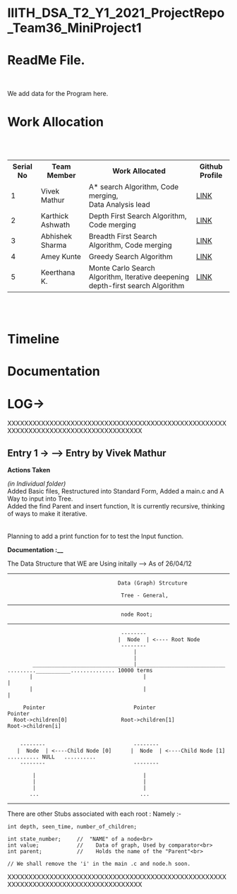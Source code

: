 # IIITH_DSA_T2_Y1_2021_ProjectRepo_Team36_MiniProject1


<h1><b>ReadMe File. </b></h1>


<br>

We add data for the Program here. <br>

<h1>Work Allocation</h1>
<br><br>
<table>
  <tr>
    <th>Serial No</th>
    <th>Team Member</th>
    <th>Work Allocated</th>  
    <th>Github Profile</th>
  </tr>
  <tr>
    <td>1</td>
    <td>Vivek Mathur</td>
    <td>A* search Algorithm, Code merging, <br> Data Analysis lead</td>
    <td> <a href="https://github.com/Grimoors">LINK</a></td>
  </tr>
  <tr>
    <td>2</td>
    <td>Karthick Ashwath</td>
    <td>Depth First Search Algorithm, Code merging</td>
    <td> <a href="https://github.com/KarthickAshwath">LINK</a></td>
  </tr>
  <tr>
    <td>3</td>
    <td>Abhishek Sharma</td>
    <td>Breadth First Search Algorithm, Code merging</td>
    <td> <a href="https://github.com/Abhi7410">LINK</a></td>
  </tr>
  <tr>
    <td>4</td>
    <td>Amey Kunte</td>
    <td>Greedy Search Algorithm</td>
    <td> <a href="https://github.com/ameykun">LINK</a></td>
    
  </tr>
  <tr>
    <td>5</td>
    <td>Keerthana K.</td>
    <td>Monte Carlo Search Algorithm, Iterative deepening depth-first search Algorithm</td>
    <td> <a href="https://github.com/keerthana747">LINK</a></td>
  </tr>

</table>
<br><br>

<h1>Timeline</h1>


<h1>Documentation</h1>


<h1>LOG-></h1>

XXXXXXXXXXXXXXXXXXXXXXXXXXXXXXXXXXXXXXXXXXXXXXXXXXXXXXXXXXXXXXXXXXXXXXXXXXXXXXXXXXXX

<h2>Entry 1 ->   --> Entry by Vivek Mathur</h2>

<b>Actions Taken</b>

<i>(in Individual folder)</i><br>
Added Basic files, Restructured into Standard Form, Added a main.c and A Way to input into Tree.<br>
Added the find Parent and insert function, It is currently recursive, thinking of ways to make it iterative.<br>
<br>
<br>
Planning to add a print function for to test the Input function.

<b>Documentation :__</b>


The Data Structure that WE are Using initally --> As of 26/04/12<br>
______________________________________________________________________________________________________________________________________

                                       Data (Graph) Strcuture
                                        
                                        Tree - General, 
                                        
______________________________________________________________________________________________________________________________________

                                        node Root;
______________________________________________________________________________________________________________________________________                                        
                                        
                                        
                                        --------
                                       |  Node  | <---- Root Node
                                        --------
                                            |
                                            |
            ________________________________|____________________________    .........___________.............. 10000 terms
           |                                   |                                          |
           |                                   |                                          |
         
         Pointer                            Pointer                                     Pointer
      Root->children[0]                 Root->children[1]                           Root->children[i]
           
           
        --------                            --------  
       |  Node  | <----Child Node [0]      |  Node  | <----Child Node [1]     .......... NULL   .......... 
        --------                            --------
        
            |                                  |
            |                                  |
            |                                  |
           ...                                ...
           
           
______________________________________________________________________________________________________________________________________           
        
   
   There are other Stubs associated with each root : Namely :-<br>

    
    
    int depth, seen_time, number_of_children;
    
    int state_number;     //  "NAME" of a node<br>
    int value;            //    Data of graph, Used by comparator<br>
    int parent;           //    Holds the name of the "Parent"<br>
    
    // We shall remove the 'i' in the main .c and node.h soon.
    
XXXXXXXXXXXXXXXXXXXXXXXXXXXXXXXXXXXXXXXXXXXXXXXXXXXXXXXXXXXXXXXXXXXXXXXXXXXXXXXXXXXX 
        
        

